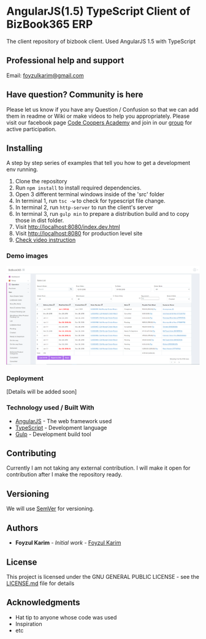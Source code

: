 # AngularJS(1.5) TypeScript Client of BizBook365 ERP
The client repository of bizbook client. Used AngularJS 1.5 with TypeScript

## Professional help and support
Email: foyzulkarim@gmail.com

## Have question? Community is here
Please let us know if you have any Question / Confusion so that we can add them in readme or Wiki or make videos to help you appropriately. 
Please visit our facebook page [Code Coopers Academy](https://www.facebook.com/codecoopersacademy) and join in our [group](https://www.facebook.com/groups/codecoopersacademy/) for active participation.

## Installing

A step by step series of examples that tell you how to get a development env running.

1. Clone the repository
2. Run `npm install` to install required dependencies.
3. Open 3 different terminal windows inside of the 'src' folder
4. In terminal 1, run `tsc -w` to check for typescript file change.
4. In terminal 2, run `http-server` to run the client's server
5. In terminal 3, run `gulp min` to prepare a distribution build and to copy those in dist folder. 
6. Visit [http://localhost:8080/index.dev.html](http://localhost:8080/index.dev.html)
7. Visit [http://localhost:8080](http://localhost:8080) for production level site
8. [Check video instruction](https://youtu.be/FfDRARwgg_4)

### Demo images

![Sales list page](resources/images/bizbook-sales-cover.PNG)

### Deployment

[Details will be added soon]

### Technology used / Built With

* [AngularJS](https://angularjs.org/) - The web framework used
* [TypeScript](https://www.typescriptlang.org/) - Development language
* [Gulp](https://gulpjs.com/) - Development build tool

## Contributing

Currently I am not taking any external contribution. I will make it open for contribution after I make the repository ready. 


## Versioning

We will use [SemVer](http://semver.org/) for versioning. 

## Authors

* **Foyzul Karim** - *Initial work* - [Foyzul Karim](https://github.com/foyzulkarim)

## License

This project is licensed under the GNU GENERAL PUBLIC LICENSE - see the [LICENSE.md](https://github.com/foyzulkarim/bizbook-angularjs-ts-client/blob/master/LICENSE) file for details

## Acknowledgments

* Hat tip to anyone whose code was used
* Inspiration
* etc
